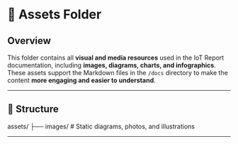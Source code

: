 # 📂 Assets Folder

## Overview
This folder contains all **visual and media resources** used in the IoT Report documentation, including **images, diagrams, charts, and infographics**.  
These assets support the Markdown files in the `/docs` directory to make the content **more engaging and easier to understand**.

---

## 📁 Structure
assets/
├── images/ # Static diagrams, photos, and illustrations



---
